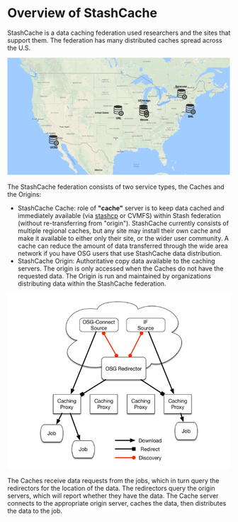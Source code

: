 # Overview of StashCache

StashCache is a data caching federation used researchers and the sites that support them. The federation has many distributed caches spread across the U.S.


![StashCache Map](StashCacheMap.png "StashCache Map")

The StashCache federation consists of two service types, the Caches and the Origins:

* StashCache Cache: role of **"cache"** server is to keep data cached and immediately available (via [stashcp](https://support.opensciencegrid.org/support/solutions/articles/12000002775-transferring-data-with-stashcach) or CVMFS) within Stash federation (without re-transferring from "origin").  StashCache currently consists of multiple regional caches, but any site may install their own cache and make it available to either only their site, or the wider user community.  A cache can reduce the amount of data transferred through the wide area network if you have OSG users that use StashCache data distribution.
* StashCache Origin: Authoritative copy data available to the caching servers.  The origin is only accessed when the Caches do not have the requested data.  The Origin is run and maintained by organizations distributing data within the StashCache federation.


![StashCache Diagram](StashCache-Diagram.png "StashCache Diagram")

The Caches receive data requests from the jobs, which in turn query the redirectors for the location of the data.  The redirectors query the origin servers, which will report whether they have the data.  The Cache server connects to the appropriate origin server, caches the data, then distributes the data to the job.